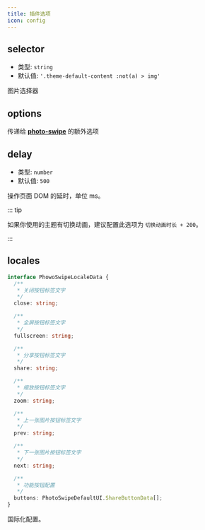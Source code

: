 ```yaml
---
title: 插件选项
icon: config
---
```


## selector

- 类型: `string`
- 默认值: `'.theme-default-content :not(a) > img'`

图片选择器

## options

传递给 [**photo-swipe**](http://photoswipe.com/) 的额外选项

## delay

- 类型: `number`
- 默认值: `500`

操作页面 DOM 的延时，单位 ms。

::: tip

如果你使用的主题有切换动画，建议配置此选项为 `切换动画时长 + 200`。

:::

## locales

```ts
interface PhowoSwipeLocaleData {
  /**
   * 关闭按钮标签文字
   */
  close: string;

  /**
   * 全屏按钮标签文字
   */
  fullscreen: string;

  /**
   * 分享按钮标签文字
   */
  share: string;

  /**
   * 缩放按钮标签文字
   */
  zoom: string;

  /**
   * 上一张图片按钮标签文字
   */
  prev: string;

  /**
   * 下一张图片按钮标签文字
   */
  next: string;

  /**
   * 功能按钮配置
   */
  buttons: PhotoSwipeDefaultUI.ShareButtonData[];
}
```

国际化配置。
